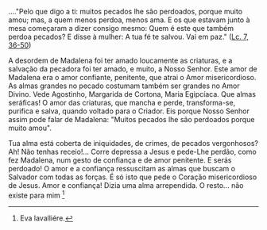 
\...."Pelo que digo a ti: muitos pecados lhe são perdoados, porque muito amou; mas, a quem menos perdoa, menos ama. E os que estavam junto à mesa começaram a dizer consigo mesmo: Quem é este que também perdoa pecados? E disse à mulher: A tua fé te salvou. Vai em paz." ([Lc. 7, 36-50](https://vulgata.online/bible/Lc.7?ed=MS&vfn=MS.Lc.7.36-50:vs))

A desordem de Madalena foi ter amado loucamente as criaturas, e a salvação da pecadora foi ter amado, e muito, a Nosso Senhor. Este amor de Madalena era o amor confiante, penitente, que atrai o Amor misericordioso. As almas grandes no pecado costumam também ser grandes no Amor Divino. Vede Agostinho, Margarida de Cortona, Maria Egipcíaca. Que almas seráficas! O amor das criaturas, que mancha e perde, transforma-se, purifica e salva, quando voltado para o Criador. Eis porque Nosso Senhor assim pode falar de Madalena: "Muitos pecados lhe são perdoados porque muito amou".

Tua alma está coberta de iniquidades, de crimes, de pecados vergonhosos? Ah! Não tenhas receio!\... Corre depressa a Jesus e pede-Lhe perdão, como fez Madalena, num gesto de confiança e de amor penitente. E serás perdoado! O amor e a confiança ressuscitam as almas que buscam o Salvador com todas as forças. É só isto que pede o Coração misericordioso de Jesus. Amor e confiança! Dizia uma alma arrependida. O resto\... não existe para mim [^1]



[^1]: Eva lavalliére.